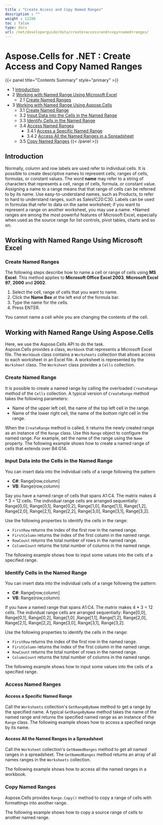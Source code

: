 ```yaml
---
title : "Create Access and Copy Named Ranges" 
description : "" 
weight : 12208 
toc : false
type: docs
url: /net/developerguide/data/create+access+and+copy+named+ranges/
---
```


# Aspose.Cells for .NET : Create Access and Copy Named Ranges


{{< panel title="Contents Summary" style="primary" >}}
*   1 [Introduction](#introduction)
*   2 [Working with Named Range Using Microsoft Excel](#working-with-named-range-using-microsoft-excel)
    *   2.1 [Create Named Ranges](#create-named-ranges)
*   3 [Working with Named Range Using Aspose.Cells](#working-with-named-range-using-aspose.cells)
    *   3.1 [Create Named Range](#create-named-range)
    *   3.2 [Input Data into the Cells in the Named Range](#input-data-into-the-cells-in-the-named-range)
    *   3.3 [Identify Cells in the Named Range](#identify-cells-in-the-named-range)
    *   3.4 [Access Named Ranges](#access-named-ranges)
        *   3.4.1 [Access a Specific Named Range](#access-a-specific-named-range)
        *   3.4.2 [Access All the Named Ranges in a Spreadsheet](#access-all-the-named-ranges-in-a-spreadsheet)
    *   3.5 [Copy Named Ranges](#copy-named-ranges)
{{< /panel >}}
 

## Introduction

Normally, column and row labels are used refer to individual cells. It is possible to create descriptive names to represent cells, ranges of cells, formulas, or constant values. The word **name** may refer to a string of characters that represents a cell, range of cells, formula, or constant value. Assigning a name to a range means that that range of cells can be referred to by its name. Use easy-to-understand names, such as Products, to refer to hard to understand ranges, such as Sales!C20:C30. Labels can be used in formulas that refer to data on the same worksheet; if you want to represent a range on another worksheet, you may use a name. \*Named ranges are among the most powerful features of Microsoft Excel, especially when used as the source range for list controls, pivot tables, charts and so on.

## Working with Named Range Using Microsoft Excel

### Create Named Ranges

The following steps describe how to name a cell or range of cells using **MS Excel**. This method applies to **Microsoft Office Excel 2003**, **Microsoft Excel 97**, **2000** and **2002**.

1.  Select the cell, range of cells that you want to name.
2.  Click the **Name Box** at the left end of the formula bar.
3.  Type the name for the cells.
4.  Press ENTER.

You cannot name a cell while you are changing the contents of the cell.

## Working with Named Range Using Aspose.Cells

Here, we use the Aspose.Cells API to do the task.  
Aspose.Cells provides a class, `Workbook` that represents a Microsoft Excel file. The `Workbook` class contains a `Worksheets` collection that allows access to each worksheet in an Excel file. A worksheet is represented by the `Worksheet` class. The `Worksheet` class provides a `Cells` collection.

### Create Named Range

It is possible to create a named range by calling the overloaded `CreateRange` method of the `Cells` collection. A typical version of `CreateRange` method takes the following parameters:

*   Name of the upper left cell, the name of the top left cell in the range.
*   Name of the lower right cell, the name of the bottom right cell in the range.

When the `CreateRange` method is called, it returns the newly created range as an instance of the `Range` class. Use this `Range` object to configure the named range. For example, set the name of the range using the `Name` property. The following example shows how to create a named range of cells that extends over B4:G14.

### Input Data into the Cells in the Named Range

You can insert data into the individual cells of a range following the pattern

*   **C#**: Range\[row,column\]
*   **VB**: Range(row,column)

Say you have a named range of cells that spans A1:C4. The matrix makes 4 \* 3 = 12 cells. The individual range cells are arranged sequentially: Range\[0,0\], Range\[0,1\], Range\[0,2\], Range\[1,0\], Range\[1,1\], Range\[1,2\], Range\[2,0\], Range\[2,1\], Range\[2,2\], Range\[3,0\], Range\[3,1\], Range\[3,2\].

Use the following properties to identify the cells in the range:

*   `FirstRow` returns the index of the first row in the named range.
*   `FirstColumn` returns the index of the first column in the named range.
*   `RowCount` returns the total number of rows in the named range.
*   `ColumnCount` returns the total number of columns in the named range.

The following example shows how to input some values into the cells of a specified range.

### Identify Cells in the Named Range

You can insert data into the individual cells of a range following the pattern:

*   **C#**: Range\[row,column\]
*   **VB**: Range(row,column)

If you have a named range that spans A1:C4. The matrix makes 4 \* 3 = 12 cells. The individual range cells are arranged sequentially: Range\[0,0\], Range\[0,1\], Range\[0,2\], Range\[1,0\] ,Range\[1,1\], Range\[1,2\], Range\[2,0\], Range\[2,1\], Range\[2,2\], Range\[3,0\], Range\[3,1\], Range\[3,2\].

Use the following properties to identify the cells in the range:

*   `FirstRow` returns the index of the first row in the named range.
*   `FirstColumn` returns the index of the first column in the named range.
*   `RowCount` returns the total number of rows in the named range.
*   `ColumnCount` returns the total number of columns in the named range.

The following example shows how to input some values into the cells of a specified range.

### Access Named Ranges

#### Access a Specific Named Range

Call the `Worksheets` collection's `GetRangeByName` method to get a range by the specified name. A typical `GetRangeByName` method takes the name of the named range and returns the specified named range as an instance of the `Range` class. The following example shows how to access a specified range by its name.

#### Access All the Named Ranges in a Spreadsheet

Call the `Worksheet` collection's `GetNamedRanges` method to get all named ranges in a spreadsheet. The `GetNamedRanges` method returns an array of all names ranges in the `Worksheets` collection.

The following example shows how to access all the named ranges in a workbook.

### Copy Named Ranges

Aspose.Cells provides `Range.Copy()` method to copy a range of cells with formattings into another range.

The following example shows how to copy a source range of cells to another named range.

